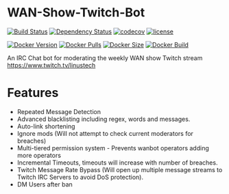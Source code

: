 # WAN-Show-Twitch-Bot

[![Build Status](https://travis-ci.org/domhauton/wanbot.svg?branch=master)](https://travis-ci.org/domhauton/wanbot) [![Dependency Status](https://www.versioneye.com/user/projects/592b3bbbc0295d003a53faca/badge.svg?style=flat-square)](https://www.versioneye.com/user/projects/592b3bbbc0295d003a53faca) [![codecov](https://codecov.io/gh/domhauton/wanbot/branch/master/graph/badge.svg)](https://codecov.io/gh/domhauton/wanbot) [![license](https://img.shields.io/github/license/mashape/apistatus.svg)]()

[![Docker Version](https://images.microbadger.com/badges/version/domhauton/wanbot.svg)](https://hub.docker.com/r/domhauton/wanbot) [![Docker Pulls](https://img.shields.io/docker/pulls/domhauton/wanbot.svg)](https://hub.docker.com/r/domhauton/wanbot) [![Docker Size](https://images.microbadger.com/badges/image/domhauton/wanbot.svg)](https://microbadger.com/images/domhauton/wanbot) [![Docker Build](https://img.shields.io/docker/build/domhauton/wanbot.svg)](https://hub.docker.com/r/domhauton/wanbot)

An IRC Chat bot for moderating the weekly WAN show Twitch stream https://www.twitch.tv/linustech

# Features
- Repeated Message Detection
- Advanced blacklisting including regex, words and messages.
- Auto-link shortening
- Ignore mods (Will not attempt to check current moderators for breaches)
- Multi-tiered permission system - Prevents wanbot operators adding more operators
- Incremental Timeouts, timeouts will increase with number of breaches.
- Twitch Message Rate Bypass (Will open up multiple message streams to Twitch IRC Servers to avoid DoS protection).
- DM Users after ban
